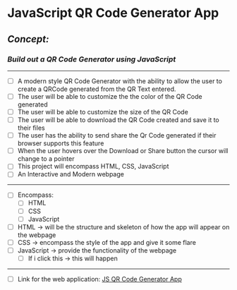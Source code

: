 # JavaScript QR Code Generator App
<!-- can have readme preview open as well to see how it will appear -->

<!-- ## this is a sub heading -->

## *Concept:*

### *Build out a QR Code Generator using JavaScript*

---

<!-- - this is a bullet -->

- [ ] A modern style QR Code Generator with the ability to allow the user to create a QRCode generated from the QR Text entered.
- [ ] The user will be able to customize the the color of the QR Code generated
- [ ] The user will be able to customize the size of the QR Code
- [ ] The user will be able to download the QR Code created and save it to their files
- [ ] The user has the ability to send share the Qr Code generated if their browser supports this feature
- [ ] When the user hovers over the Download or Share button the cursor will change to a pointer
- [ ] This project will encompass HTML, CSS, JavaScript
- [ ] An Interactive and Modern webpage

---

- [ ] Encompass:
  - [ ] HTML
  - [ ] CSS
  - [ ] JavaScript
- [ ] HTML → will be the structure and skeleton of how the app will appear on the webpage
- [ ] CSS → encompass the style of the app and give it some flare
- [ ] JavaScript -> provide the functionality of the webpage
  - [ ] If i click this -> this will happen

---

- [ ] Link for the web application: <a href="https://rlb-js-qr-code-generator.netlify.app/">JS QR Code Generator App</a>
